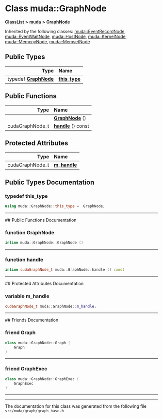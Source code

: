 

# Class muda::GraphNode



[**ClassList**](annotated.md) **>** [**muda**](namespacemuda.md) **>** [**GraphNode**](classmuda_1_1_graph_node.md)










Inherited by the following classes: [muda::EventRecordNode](classmuda_1_1_event_record_node.md),  [muda::EventWaitNode](classmuda_1_1_event_wait_node.md),  [muda::HostNode](classmuda_1_1_host_node.md),  [muda::KernelNode](classmuda_1_1_kernel_node.md),  [muda::MemcpyNode](classmuda_1_1_memcpy_node.md),  [muda::MemsetNode](classmuda_1_1_memset_node.md)












## Public Types

| Type | Name |
| ---: | :--- |
| typedef [**GraphNode**](classmuda_1_1_graph_node.md) | [**this\_type**](#typedef-this_type)  <br> |




















## Public Functions

| Type | Name |
| ---: | :--- |
|   | [**GraphNode**](#function-graphnode) () <br> |
|  cudaGraphNode\_t | [**handle**](#function-handle) () const<br> |








## Protected Attributes

| Type | Name |
| ---: | :--- |
|  cudaGraphNode\_t | [**m\_handle**](#variable-m_handle)  <br> |




















## Public Types Documentation




### typedef this\_type 

```C++
using muda::GraphNode::this_type =  GraphNode;
```




<hr>
## Public Functions Documentation




### function GraphNode 

```C++
inline muda::GraphNode::GraphNode () 
```




<hr>



### function handle 

```C++
inline cudaGraphNode_t muda::GraphNode::handle () const
```




<hr>
## Protected Attributes Documentation




### variable m\_handle 

```C++
cudaGraphNode_t muda::GraphNode::m_handle;
```




<hr>## Friends Documentation





### friend Graph 

```C++
class muda::GraphNode::Graph (
    Graph
) 
```




<hr>



### friend GraphExec 

```C++
class muda::GraphNode::GraphExec (
    GraphExec
) 
```




<hr>

------------------------------
The documentation for this class was generated from the following file `src/muda/graph/graph_base.h`

